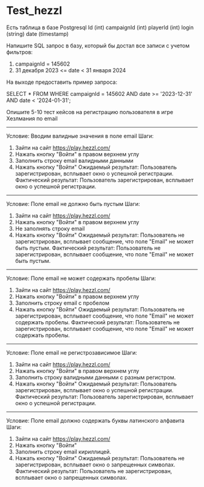 # Test_hezzl

Есть таблица в базе Postgresql
Id (int)
campaignId (int)
playerId (int)
login (string)
date (timestamp)

Напишите SQL запрос в базу, который бы достал все записи с учетом фильтров:
1. campaignId = 145602
2. 31 декабря 2023 <=  date < 31 января 2024

На выходе предоставить пример запроса:

  SELECT * FROM
  WHERE campaignId = 145602 AND date >= '2023-12-31' AND date < '2024-01-31';

Опишите 5-10 тест кейсов на регистрацию пользователя в игре Хезлмания по email

---

Условие:
  Вводим валидные значения в поле email
Шаги:
  1. Зайти на сайт https://play.hezzl.com/
  2. Нажать кнопку "Войти" в правом верхнем углу
  3. Заполнить строку email валидными данными
  4. Нажать кнопку "Войти"
Ожидаемый результат:
  Пользователь зарегистрирован, всплывает окно о успешной регистрации.
Фактический результат:
  Пользователь зарегистрирован, всплывает окно о успешной регистрации.

---

Условие:
  Поле email не должно быть пустым
Шаги:
  1. Зайти на сайт https://play.hezzl.com/
  2. Нажать кнопку "Войти" в правом верхнем углу
  3. Не заполнять строку email
  4. Нажать кнопку "Войти"
Ожидаемый результат:
  Пользователь не зарегистрирован, всплывает сообщение, что поле "Email" не может быть пустым.
Фактический результат:
  Пользователь не зарегистрирован, всплывает сообщение, что поле "Email" не может быть пустым.

---

Условие:
  Поле email не может содержать пробелы
Шаги:
  1. Зайти на сайт https://play.hezzl.com/
  2. Нажать кнопку "Войти" в правом верхнем углу
  3. Заполнить строку email с пробелом
  4. Нажать кнопку "Войти"
Ожидаемый результат:
  Пользователь не зарегистрирован, всплывает сообщение, что поле "Email" не может содержать пробелы.
Фактический результат:
  Пользователь не зарегистрирован, всплывает сообщение, что поле "Email" не может содержать пробелы.

---

Условие:
  Поле email не регистрозависимое
Шаги:
  1. Зайти на сайт https://play.hezzl.com/
  2. Нажать кнопку "Войти" в правом верхнем углу
  3. Заполнить строку валидными данными с разным регистром.
  4. Нажать кнопку "Войти"
Ожидаемый результат:
  Пользователь зарегистрирован, всплывает окно о успешной регистрации.
Фактический результат:
  Пользователь зарегистрирован, всплывает окно о успешной регистрации.

---

Условие:
  Поле email должно содержать буквы латинского алфавита
Шаги:
  1. Зайти на сайт https://play.hezzl.com/
  2. Нажать кнопку "Войти"
  3. Заполнить строку email кириллицей.
  4. Нажать кнопку "Войти"
Ожидаемый результат:
  Пользователь не зарегистрирован, всплывает окно о запрещенных символах.
Фактический результат:
  Пользователь не зарегистрирован, всплывает окно о запрещенных символах.
